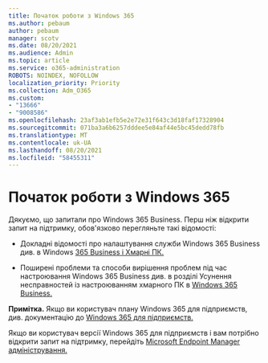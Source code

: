 ```yaml
---
title: Початок роботи з Windows 365
ms.author: pebaum
author: pebaum
manager: scotv
ms.date: 08/20/2021
ms.audience: Admin
ms.topic: article
ms.service: o365-administration
ROBOTS: NOINDEX, NOFOLLOW
localization_priority: Priority
ms.collection: Adm_O365
ms.custom:
- "13666"
- "9008586"
ms.openlocfilehash: 23af3ab1efb5e2e72e31f643c3d18faf17328904
ms.sourcegitcommit: 071ba3a6b6257dddee5e84af44e5bc45dedd78fb
ms.translationtype: MT
ms.contentlocale: uk-UA
ms.lasthandoff: 08/20/2021
ms.locfileid: "58455311"
---
```

# <a name="getting-started-with-windows-365"></a>Початок роботи з Windows 365

Дякуємо, що запитали про Windows 365 Business. Перш ніж відкрити запит на підтримку, обов'язково перегляньте такі відомості:

- Докладні відомості про налаштування служби Windows 365 Business див. в Windows [365 Business і Хмарні ПК.](https://docs.microsoft.com/microsoft-365/admin/setup/get-started-windows-365-business)

- Поширені проблеми та способи вирішення проблем під час настроювання Windows 365 Business див. в розділі Усунення несправностей із настроюванням хмарного ПК в [Windows 365 Business.](https://docs.microsoft.com/microsoft-365/admin/setup/troubleshoot-windows-365-business)

**Примітка.** Якщо ви користувач плану Windows 365 для підприємств, див. документацію до [Windows 365 для підприємств.](https://docs.microsoft.com/windows-365/)

Якщо ви користувач версії Windows 365 для підприємств і вам потрібно відкрити запит на підтримку, перейдіть [Microsoft Endpoint Manager адміністрування.](https://endpoint.microsoft.com/)
